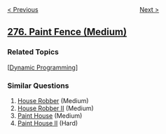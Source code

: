 <!--|This file generated by command(leetcode description); DO NOT EDIT.    |-->
<!--+----------------------------------------------------------------------+-->
<!--|@author    openset <openset.wang@gmail.com>                           |-->
<!--|@link      https://github.com/openset                                 |-->
<!--|@home      https://github.com/openset/leetcode                        |-->
<!--+----------------------------------------------------------------------+-->

[< Previous](../h-index-ii "H-Index II")
　　　　　　　　　　　　　　　　
[Next >](../find-the-celebrity "Find the Celebrity")

## [276. Paint Fence (Medium)](https://leetcode.com/problems/paint-fence "栅栏涂色")



### Related Topics
  [[Dynamic Programming](../../tag/dynamic-programming/README.md)]

### Similar Questions
  1. [House Robber](../house-robber) (Medium)
  1. [House Robber II](../house-robber-ii) (Medium)
  1. [Paint House](../paint-house) (Medium)
  1. [Paint House II](../paint-house-ii) (Hard)
